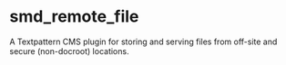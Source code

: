 # smd_remote_file
A Textpattern CMS plugin for storing and serving files from off-site and secure (non-docroot) locations.
